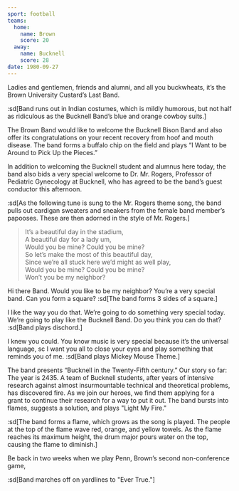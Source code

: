 ```yaml
---
sport: football
teams:
  home:
    name: Brown
    score: 20
  away:
    name: Bucknell
    score: 28
date: 1980-09-27
---
```


Ladies and gentlemen, friends and alumni, and all you buckwheats, it’s the Brown University Custard’s Last Band.

:sd[Band runs out in Indian costumes, which is mildly humorous, but not half as ridiculous as the Bucknell Band’s blue and orange cowboy suits.]

The Brown Band would like to welcome the Bucknell Bison Band and also offer its congratulations on your recent recovery from hoof and mouth disease. The band forms a buffalo chip on the field and plays “I Want to be Around to Pick Up the Pieces.”

In addition to welcoming the Bucknell student and alumnus here today, the band also bids a very special welcome to Dr. Mr. Rogers, Professor of Pediatric Gynecology at Bucknell, who has agreed to be the band’s guest conductor this afternoon.

:sd[As the following tune is sung to the Mr. Rogers theme song, the band pulls out cardigan sweaters and sneakers from the female band member’s papooses. These are then adorned in the style of Mr. Rogers.]

> It’s a beautiful day in the stadium,\
> A beautiful day for a lady um,\
> Would you be mine? Could you be mine?\
> So let’s make the most of this beautiful day,\
> Since we’re all stuck here we’d might as well play,\
> Would you be mine? Could you be mine?\
> Won’t you be my neighbor?

Hi there Band. Would you like to be my neighbor? You’re a very special band. Can you form a square? :sd[The band forms 3 sides of a square.]

I like the way you do that. We’re going to do something very special today. We’re going to play like the Bucknell Band. Do you think you can do that? :sd[Band plays dischord.]

I knew you could. You know music is very special because it’s the universal language, sc I want you all to close your eyes and play something that reminds you of me. :sd[Band plays Mickey Mouse Theme.]

The band presents “Bucknell in the Twenty-Fifth century.” Our story so far: The year is 2435. A team of Bucknell students, after years of intensive research against almost insurmountable technical and theoretical problems, has discovered fire. As we join our heroes, we find them applying for a grant to continue their research for a way to put it out. The band bursts into flames, suggests a solution, and plays "Light My Fire."

:sd[The band forms a flame, which grows as the song is played. The people at the top of the flame wave red, orange, and yellow towels. As the flame reaches its maximum height, the drum major pours water on the top, causing the flame to diminish.]

Be back in two weeks when we play Penn, Brown’s second non-conference game,

:sd[Band marches off on yardlines to "Ever True."]

